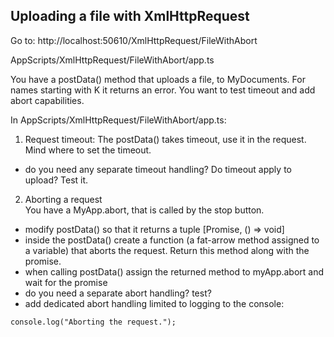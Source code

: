 ﻿Uploading a file with XmlHttpRequest
---

Go to: http://localhost:50610/XmlHttpRequest/FileWithAbort

AppScripts/XmlHttpRequest/FileWithAbort/app.ts

You have a postData() method that uploads a file, to MyDocuments. For names starting with K it returns an error.
You want to test timeout and add abort capabilities.

In AppScripts/XmlHttpRequest/FileWithAbort/app.ts:

1. Request timeout: The postData() takes timeout, use it in the request. Mind where to set the timeout.
 - do you need any separate timeout handling? Do timeout apply to upload? Test it.

2. Aborting a request<br/>
   You have a MyApp.abort, that is called by the stop button.
 - modify postData() so that it returns a tuple [Promise<any>, () => void]
 - inside the postData() create a function (a fat-arrow method assigned to a variable) that aborts the request. Return this method along with the promise.
 - when calling postData() assign the returned method to myApp.abort and wait for the promise
 - do you need a separate abort handling? test?
 - add dedicated abort handling limited to logging to the console:
```
console.log("Aborting the request.");
```

